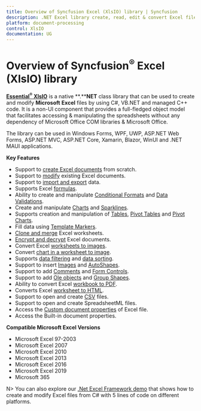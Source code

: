 ```yaml
---
title: Overview of Syncfusion Excel (XlsIO) library | Syncfusion
description: .NET Excel library create, read, edit & convert Excel file in WinForms, WPF, UWP, ASP.NET Core, ASP.NET MVC, Xamarin, Blazor, WinUI and .NET MAUI applications.
platform: document-processing
control: XlsIO
documentation: UG
---
```


# Overview of Syncfusion<sup>&reg;</sup> Excel (XlsIO) library

[**Essential<sup>&reg;</sup> XlsIO**](https://www.syncfusion.com/document-processing/excel-framework/net) is a native **.****NET** class library that can be used to create and modify **Microsoft** **Excel** files by using C#, VB.NET and managed C++ code. It is a non-UI component that provides a full-fledged object model that facilitates accessing & manipulating the spreadsheets without any dependency of Microsoft Office COM libraries & Microsoft Office.

The library can be used in Windows Forms, WPF, UWP, ASP.NET Web Forms, ASP.NET MVC, ASP.NET Core, Xamarin, Blazor, WinUI and .NET MAUI applications.

**Key Features**

* Support to [create Excel documents](https://help.syncfusion.com/document-processing/excel/excel-library/net/create-excel-file-csharp-vbnet) from scratch.
* Support to [modify](https://help.syncfusion.com/document-processing/excel/excel-library/net/loading-and-saving-workbook) existing Excel documents.
* Support to [import and export](https://help.syncfusion.com/document-processing/excel/excel-library/net/working-with-data) data.
* Supports Excel [formulas](https://help.syncfusion.com/document-processing/excel/excel-library/net/working-with-formulas).
* Ability to create and manipulate [Conditional Formats](https://help.syncfusion.com/document-processing/excel/excel-library/net/working-with-conditional-formatting) and [Data Validations](https://help.syncfusion.com/document-processing/excel/excel-library/net/working-with-data-validation).
* Create and manipulate [Charts](https://help.syncfusion.com/document-processing/excel/excel-library/net/working-with-charts) and [Sparklines](https://help.syncfusion.com/document-processing/excel/excel-library/net/working-with-charts#sparkline-chart).
* Supports creation and manipulation of [Tables](https://help.syncfusion.com/document-processing/excel/excel-library/net/working-with-excel-tables), [Pivot Tables](https://help.syncfusion.com/document-processing/excel/excel-library/net/working-with-pivot-tables) and [Pivot Charts](https://help.syncfusion.com/document-processing/excel/excel-library/net/working-with-pivot-charts).
* Fill data using [Template Markers](https://help.syncfusion.com/document-processing/excel/excel-library/net/working-with-template-markers).
* [Clone and merge](https://help.syncfusion.com/document-processing/excel/excel-library/net/working-with-excel-worksheet#move-or-copy-a-worksheet) Excel worksheets.
* [Encrypt and decrypt](https://help.syncfusion.com/document-processing/excel/excel-library/net/security) Excel documents.
* Convert Excel [worksheets to images](https://help.syncfusion.com/document-processing/excel/conversions/excel-to-image/net/worksheet-to-image-conversion).
* Convert [chart in a worksheet to image](https://help.syncfusion.com/document-processing/excel/conversions/chart-to-image/net/chart-to-image-conversion).
* Supports [data filtering](https://help.syncfusion.com/document-processing/excel/excel-library/net/worksheet-cells-manipulation#data-filtering) and [data sorting](https://help.syncfusion.com/document-processing/excel/excel-library/net/worksheet-cells-manipulation#data-sorting).
* Support to insert [Images](https://help.syncfusion.com/document-processing/excel/excel-library/net/working-with-pictures) and [AutoShapes](https://help.syncfusion.com/document-processing/excel/excel-library/net/working-with-drawing-objects#autoshapes).
* Support to add [Comments](https://help.syncfusion.com/document-processing/excel/excel-library/net/working-with-drawing-objects#comments) and [Form Controls](https://help.syncfusion.com/document-processing/excel/excel-library/net/working-with-drawing-objects#form-controls).
* Support to add [Ole objects](https://help.syncfusion.com/document-processing/excel/excel-library/net/working-with-drawing-objects#ole-objects) and [Group Shapes](https://help.syncfusion.com/document-processing/excel/excel-library/net/working-with-drawing-objects#group-shapes).
* Ability to convert Excel [workbook to PDF](https://help.syncfusion.com/document-processing/excel/conversions/excel-to-pdf/net/excel-to-pdf-conversion).
* Converts Excel [worksheet to HTML](https://help.syncfusion.com/document-processing/excel/excel-library/net/working-with-excel-worksheet#save-worksheet-as-html).
* Support to open and create [CSV](https://help.syncfusion.com/document-processing/excel/excel-library/net/working-with-excel-worksheet#save-worksheet-as-csv) files.
* Support to open and create SpreadsheetML files.
* Access the [Custom document properties](https://www.syncfusion.com/kb/8441/add-custom-properties-to-excel-document-using-xlsio) of Excel file.
* Access the Built-in document properties.

**Compatible Microsoft Excel Versions**

* Microsoft Excel 97-2003
* Microsoft Excel 2007
* Microsoft Excel 2010
* Microsoft Excel 2013
* Microsoft Excel 2016
* Microsoft Excel 2019
* Microsoft 365

N> You can also explore our [.Net Excel Framework demo](https://www.syncfusion.com/demos/fileformats/excel-library) that shows how to create and modify Excel files from C# with 5 lines of code on different platforms.
